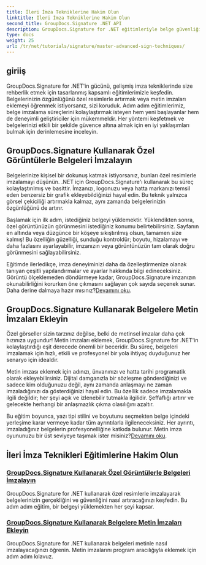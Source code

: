 ```yaml
---
title: İleri İmza Tekniklerine Hakim Olun
linktitle: İleri İmza Tekniklerine Hakim Olun
second_title: GroupDocs.Signature .NET API
description: GroupDocs.Signature for .NET eğitimleriyle belge güvenliğinizi artırın. Özel resimlerden metin imzalarına kadar gelişmiş imza tekniklerini öğrenin.
type: docs
weight: 25
url: /tr/net/tutorials/signature/master-advanced-sign-techniques/
---
```

## giriiş

GroupDocs.Signature for .NET'in gücünü, gelişmiş imza tekniklerinde size rehberlik etmek için tasarlanmış kapsamlı eğitimlerimizle keşfedin. Belgelerinizin özgünlüğünü özel resimlerle artırmak veya metin imzaları eklemeyi öğrenmek istiyorsanız, sizi koruduk. Adım adım eğitimlerimiz, belge imzalama süreçlerini kolaylaştırmak isteyen hem yeni başlayanlar hem de deneyimli geliştiriciler için mükemmeldir. Her yöntemi keşfetmek ve belgelerinizi etkili bir şekilde güvence altına almak için en iyi yaklaşımları bulmak için derinlemesine inceleyin. 

## GroupDocs.Signature Kullanarak Özel Görüntülerle Belgeleri İmzalayın
Belgelerinize kişisel bir dokunuş katmak istiyorsanız, bunları özel resimlerle imzalamayı düşünün. .NET için GroupDocs.Signature'ı kullanarak bu süreç kolaylaştırılmış ve basittir. İmzanızı, logonuzu veya hatta markanızı temsil eden benzersiz bir grafik ekleyebildiğinizi hayal edin. Bu teknik yalnızca görsel çekiciliği artırmakla kalmaz, aynı zamanda belgelerinizin özgünlüğünü de artırır.

Başlamak için ilk adım, istediğiniz belgeyi yüklemektir. Yüklendikten sonra, özel görüntünüzün görünmesini istediğiniz konumu belirtebilirsiniz. Sayfanın en altında veya düzgünce bir köşeye sıkıştırılmış olsun, tamamen size kalmış! Bu özelliğin güzelliği, sunduğu kontroldür; boyutu, hizalamayı ve daha fazlasını ayarlayabilir, imzanızın veya görüntünüzün tam olarak doğru görünmesini sağlayabilirsiniz.

Eğitimde ilerledikçe, imza deneyiminizi daha da özelleştirmenize olanak tanıyan çeşitli yapılandırmalar ve ayarlar hakkında bilgi edineceksiniz. Görüntü ölçeklemeden döndürmeye kadar, GroupDocs.Signature imzanızın okunabilirliğini korurken öne çıkmasını sağlayan çok sayıda seçenek sunar. Daha derine dalmaya hazır mısınız?[Devamını oku](./sign-documents-with-custom-image/).

## GroupDocs.Signature Kullanarak Belgelere Metin İmzaları Ekleyin
Özel görseller sizin tarzınız değilse, belki de metinsel imzalar daha çok hızınıza uygundur! Metin imzaları eklemek, GroupDocs.Signature for .NET'in kolaylaştırdığı eşit derecede önemli bir beceridir. Bu süreç, belgeleri imzalamak için hızlı, etkili ve profesyonel bir yola ihtiyaç duyduğunuz her senaryo için idealdir.

Metin imzası eklemek için adınızı, ünvanınızı ve hatta tarihi programatik olarak ekleyebilirsiniz. Dijital damganızla bir sözleşme gönderdiğinizi ve sadece kim olduğunuzu değil, aynı zamanda anlaşmayı ne zaman imzaladığınızı da gösterdiğinizi hayal edin. Bu özellik sadece imzalamakla ilgili değildir; her şeyi açık ve izlenebilir tutmakla ilgilidir. Şeffaflığı artırır ve gelecekte herhangi bir anlaşmazlık çıkma olasılığını azaltır.

 Bu eğitim boyunca, yazı tipi stilini ve boyutunu seçmekten belge içindeki yerleşime karar vermeye kadar tüm ayrıntılarla ilgileneceksiniz. Her ayrıntı, imzaladığınız belgelerin profesyonelliğine katkıda bulunur. Metin imza oyununuzu bir üst seviyeye taşımak ister misiniz?[Devamını oku](./add-text-signatures-to-documents/).

## İleri İmza Teknikleri Eğitimlerine Hakim Olun
### [GroupDocs.Signature Kullanarak Özel Görüntülerle Belgeleri İmzalayın](./sign-documents-with-custom-image/)
GroupDocs.Signature for .NET kullanarak özel resimlerle imzalayarak belgelerinizin gerçekliğini ve güvenliğini nasıl artıracağınızı keşfedin. Bu adım adım eğitim, bir belgeyi yüklemekten her şeyi kapsar.
### [GroupDocs.Signature Kullanarak Belgelere Metin İmzaları Ekleyin](./add-text-signatures-to-documents/)
GroupDocs.Signature for .NET kullanarak belgeleri metinle nasıl imzalayacağınızı öğrenin. Metin imzalarını program aracılığıyla eklemek için adım adım kılavuz.